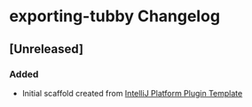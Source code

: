 <!-- Keep a Changelog guide -> https://keepachangelog.com -->

# exporting-tubby Changelog

## [Unreleased]
### Added
- Initial scaffold created from [IntelliJ Platform Plugin Template](https://github.com/JetBrains/intellij-platform-plugin-template)
